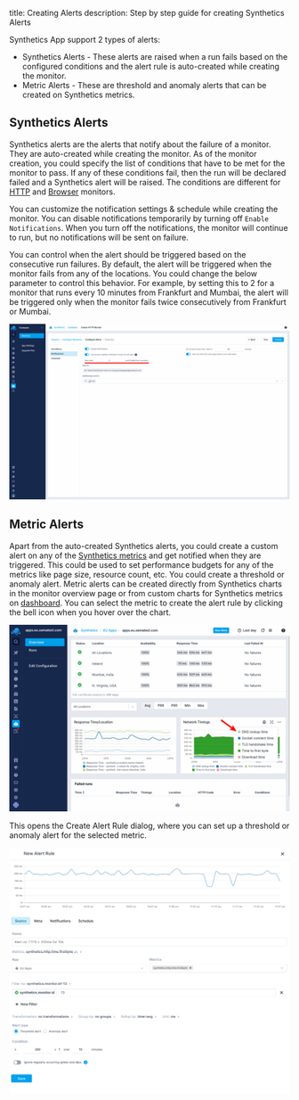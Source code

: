 title: Creating Alerts 
description: Step by step guide for creating Synthetics Alerts

Synthetics App support 2 types of alerts:

* Synthetics Alerts - These alerts are raised when a run fails based on the configured conditions and the alert rule is auto-created while creating the monitor.
* Metric Alerts - These are threshold and anomaly alerts that can be created on Synthetics metrics.

## Synthetics Alerts

Synthetics alerts are the alerts that notify about the failure of a monitor. They are auto-created while creating the monitor. As of the monitor creation, you could specify the list of conditions that have to be met for the monitor to pass. If any of these conditions fail, then the run will be declared failed and a Synthetics alert will be raised. The conditions are different for [HTTP](/synthetics/http-monitor/#conditions) and [Browser](synthetics/browser-monitor/#conditions) monitors.

You can customize the notification settings & schedule while creating the monitor. You can disable notifications temporarily by turning off `Enable Notifications`. When you turn off the notifications, the monitor will continue to run, but no notifications will be sent on failure. 

You can control when the alert should be triggered based on the consecutive run failures. By default, the alert will be triggered when the monitor fails from any of the locations. You could change the below parameter to control this behavior. For example, by setting this to 2 for a monitor that runs every 10 minutes from Frankfurt and Mumbai, the alert will be triggered only when the monitor fails twice consecutively from Frankfurt or Mumbai.

![Run count based alerting](../images/synthetics/create-monitor-run-count-alert.png)

## Metric Alerts

Apart from the auto-created Synthetics alerts, you could create a custom alert on any of the [Synthetics metrics](./metrics.md) and get notified when they are triggered. This could be used to set performance budgets for any of the metrics like page size, resource count, etc. You could create a threshold or anomaly alert. Metric alerts can be created directly from Synthetics charts in the monitor overview page or from custom charts for Synthetics metrics on [dashboard](/dashboards). You can select the metric to create the alert rule by clicking the bell icon when you hover over the chart.

![Create Metric Alert from Synthetics charts](../images/synthetics/create-synthetics-metric-alert.png)

This opens the Create Alert Rule dialog, where you can set up a threshold or anomaly alert for the selected metric.

![Create Metric Alert Rule](../images/synthetics/create-metric-alert-rule.png)
